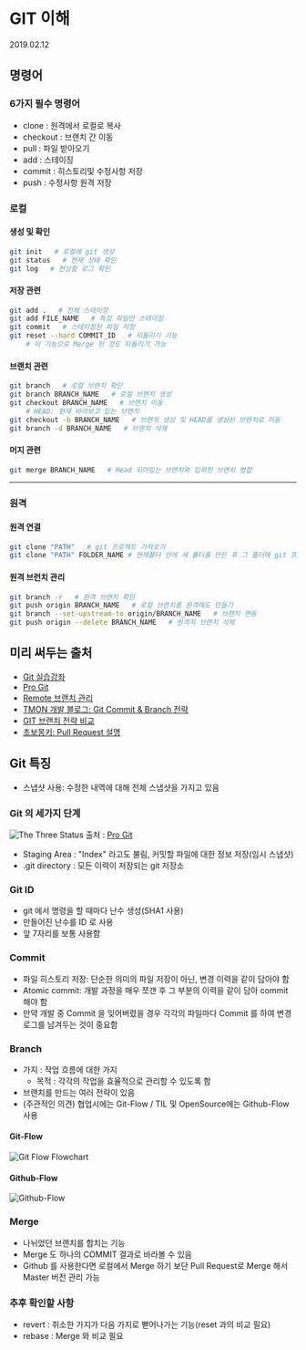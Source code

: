 # GIT 이해

2019.02.12

## 명령어

### 6가지 필수 명령어

- clone : 원격에서 로컬로 복사
- checkout : 브랜치 간 이동
- pull : 파일 받아오기
- add : 스테이징
- commit : 히스토리및 수정사항 저장
- push : 수정사항 원격 저장

### 로컬

#### 생성 및 확인

```bash
git init   # 로컬에 git 생성
git status   # 현재 상태 확인
git log   # 현상황 로그 확인
```

#### 저장 관련

```bash
git add .   # 전체 스테이징
git add FILE_NAME   # 특정 파일만 스테이징
git commit   # 스테이징된 파일 저장
git reset --hard COMMIT_ID   # 되돌리기 기능
    # 이 기능으로 Merge 된 것도 되돌리기 가능
```

#### 브랜치 관련

```bash
git branch   # 로컬 브랜치 확인
git branch BRANCH_NAME   # 로컬 브랜치 생성
git checkout BRANCH_NAME   # 브랜치 이동
    # HEAD: 현재 바라보고 있는 브랜치
git checkout -b BRANCH_NAME   # 브랜치 생성 및 HEAD를 생성된 브랜치로 이동
git branch -d BRANCH_NAME   # 브랜치 삭제
```

#### 머지 관련

```bash
git merge BRANCH_NAME   # Head 되어있는 브랜치와 입력한 브랜치 병합
```

---

### 원격

#### 원격 연결

```bash
git clone "PATH"   # git 프로젝트 가져오기
git clone "PATH" FOLDER_NAME # 현재폴더 안에 새 폴더를 만든 후 그 폴더에 git 프로젝트 가져오기
```

#### 원격 브런치 관리

```bash
git branch -r   # 원격 브랜치 확인
git push origin BRANCH_NAME   # 로컬 브랜치를 원격에도 만들기
git branch --set-upstream-to origin/BRANCH_NAME   # 브랜치 연동
git push origin --delete BRANCH_NAME   # 원격지 브랜치 삭제
```

## 미리 써두는 출처

- [Git 실습강좌](http://www.jejucodingcamp.com/1.pdf)
- [Pro Git](https://git-scm.com/book/ko/v2)
- [Remote 브랜치 관리](https://trustyoo86.github.io/git/2017/11/28/git-remote-branch-create.html)
- [TMON 개발 블로그: Git Commit & Branch 전략](http://blog.naver.com/PostView.nhn?blogId=tmondev&logNo=220763012361)
- [GIT 브랜치 전략 비교](https://ujuc.github.io/2015/12/16/git-flow-github-flow-gitlab-flow/)
- [초보몽키: Pull Request 설명](https://wayhome25.github.io/git/2017/07/08/git-first-pull-request-story/)

## Git 특징

- 스냅샷 사용: 수정한 내역에 대해 전체 스냅샷을 가지고 있음

### Git 의 세가지 단계

![The Three Status](https://git-scm.com/book/en/v2/img/areas.png)
출처 : [Pro Git](https://git-scm.com/book/ko/v2/%EC%8B%9C%EC%9E%91%ED%95%98%EA%B8%B0-Git-%EA%B8%B0%EC%B4%88)

- Staging Area : "Index" 라고도 불림, 커밋할 파일에 대한 정보 저장(임시 스냅샷)
- .git directory : 모든 이력이 저장되는 git 저장소

### Git ID

- git 에서 명령을 할 때마다 난수 생성(SHA1 사용)
- 만들어진 난수를 ID 로 사용
- 앞 7자리를 보통 사용함

### Commit

- 파일 히스토리 저장: 단순한 의미의 파일 저장이 아닌, 변경 이력을 같이 담아야 함
- Atomic commit: 개발 과정을 매우 쪼갠 후 그 부분의 이력을 같이 담아 commit 해야 함
- 만약 개발 중 Commit 을 잊어버렸을 경우 각각의 파일마다 Commit 를 하여 변경 로그를 남겨두는 것이 중요함

### Branch

- 가지 : 작업 흐름에 대한 가지
  - 목적 : 각각의 작업을 효율적으로 관리할 수 있도록 함
- 브랜치를 만드는 여러 전략이 있음
- (주관적인 의견) 협업시에는 Git-Flow / TIL 및 OpenSource에는 Github-Flow 사용

#### Git-Flow

![Git Flow Flowchart](https://nvie.com/img/git-model@2x.png)

#### Github-Flow

![Github-Flow](https://cdn-img-1.medium.com/max/1600/1*iHPPa72N11sBI_JSDEGxEA.png)

### Merge

- 나뉘었던 브랜치를 합치는 기능
- Merge 도 하나의 COMMIT 결과로 바라볼 수 있음
- Github 를 사용한다면 로컬에서 Merge 하기 보단 Pull Request로 Merge 해서 Master 버전 관리 가능

### 추후 확인할 사항

- revert : 취소한 가지가 다음 가지로 뻗어나가는 기능(reset 과의 비교 필요)
- rebase : Merge 와 비교 필요
